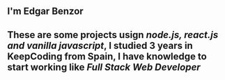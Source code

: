 ## I'm Edgar Benzor
## These are some projects usign **_node.js, react.js and vanilla javascript_**, I studied 3 years in KeepCoding from Spain, I have knowledge to start working like _Full Stack Web Developer_
